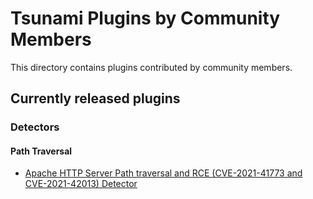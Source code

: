 # Tsunami Plugins by Community Members

This directory contains plugins contributed by community members.

## Currently released plugins

### Detectors

#### Path Traversal
*   [Apache HTTP Server Path traversal and RCE (CVE-2021-41773 and CVE-2021-42013) Detector](https://github.com/google/tsunami-security-scanner-plugins/tree/master/community/detectors/apache_http_server_cve_2021_41773_and_cve_2021_42013)

